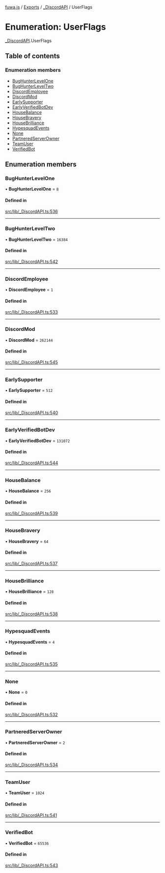 [fuwa.js](../README.md) / [Exports](../modules.md) / [_DiscordAPI](../modules/_DiscordAPI.md) / UserFlags

# Enumeration: UserFlags

[_DiscordAPI](../modules/_DiscordAPI.md).UserFlags

## Table of contents

### Enumeration members

- [BugHunterLevelOne](_DiscordAPI.UserFlags.md#bughunterlevelone)
- [BugHunterLevelTwo](_DiscordAPI.UserFlags.md#bughunterleveltwo)
- [DiscordEmployee](_DiscordAPI.UserFlags.md#discordemployee)
- [DiscordMod](_DiscordAPI.UserFlags.md#discordmod)
- [EarlySupporter](_DiscordAPI.UserFlags.md#earlysupporter)
- [EarlyVerifiedBotDev](_DiscordAPI.UserFlags.md#earlyverifiedbotdev)
- [HouseBalance](_DiscordAPI.UserFlags.md#housebalance)
- [HouseBravery](_DiscordAPI.UserFlags.md#housebravery)
- [HouseBrilliance](_DiscordAPI.UserFlags.md#housebrilliance)
- [HypesquadEvents](_DiscordAPI.UserFlags.md#hypesquadevents)
- [None](_DiscordAPI.UserFlags.md#none)
- [PartneredServerOwner](_DiscordAPI.UserFlags.md#partneredserverowner)
- [TeamUser](_DiscordAPI.UserFlags.md#teamuser)
- [VerifiedBot](_DiscordAPI.UserFlags.md#verifiedbot)

## Enumeration members

### BugHunterLevelOne

• **BugHunterLevelOne** = `8`

#### Defined in

[src/lib/_DiscordAPI.ts:536](https://github.com/Fuwajs/Fuwa.js/blob/6865cb6/src/lib/_DiscordAPI.ts#L536)

___

### BugHunterLevelTwo

• **BugHunterLevelTwo** = `16384`

#### Defined in

[src/lib/_DiscordAPI.ts:542](https://github.com/Fuwajs/Fuwa.js/blob/6865cb6/src/lib/_DiscordAPI.ts#L542)

___

### DiscordEmployee

• **DiscordEmployee** = `1`

#### Defined in

[src/lib/_DiscordAPI.ts:533](https://github.com/Fuwajs/Fuwa.js/blob/6865cb6/src/lib/_DiscordAPI.ts#L533)

___

### DiscordMod

• **DiscordMod** = `262144`

#### Defined in

[src/lib/_DiscordAPI.ts:545](https://github.com/Fuwajs/Fuwa.js/blob/6865cb6/src/lib/_DiscordAPI.ts#L545)

___

### EarlySupporter

• **EarlySupporter** = `512`

#### Defined in

[src/lib/_DiscordAPI.ts:540](https://github.com/Fuwajs/Fuwa.js/blob/6865cb6/src/lib/_DiscordAPI.ts#L540)

___

### EarlyVerifiedBotDev

• **EarlyVerifiedBotDev** = `131072`

#### Defined in

[src/lib/_DiscordAPI.ts:544](https://github.com/Fuwajs/Fuwa.js/blob/6865cb6/src/lib/_DiscordAPI.ts#L544)

___

### HouseBalance

• **HouseBalance** = `256`

#### Defined in

[src/lib/_DiscordAPI.ts:539](https://github.com/Fuwajs/Fuwa.js/blob/6865cb6/src/lib/_DiscordAPI.ts#L539)

___

### HouseBravery

• **HouseBravery** = `64`

#### Defined in

[src/lib/_DiscordAPI.ts:537](https://github.com/Fuwajs/Fuwa.js/blob/6865cb6/src/lib/_DiscordAPI.ts#L537)

___

### HouseBrilliance

• **HouseBrilliance** = `128`

#### Defined in

[src/lib/_DiscordAPI.ts:538](https://github.com/Fuwajs/Fuwa.js/blob/6865cb6/src/lib/_DiscordAPI.ts#L538)

___

### HypesquadEvents

• **HypesquadEvents** = `4`

#### Defined in

[src/lib/_DiscordAPI.ts:535](https://github.com/Fuwajs/Fuwa.js/blob/6865cb6/src/lib/_DiscordAPI.ts#L535)

___

### None

• **None** = `0`

#### Defined in

[src/lib/_DiscordAPI.ts:532](https://github.com/Fuwajs/Fuwa.js/blob/6865cb6/src/lib/_DiscordAPI.ts#L532)

___

### PartneredServerOwner

• **PartneredServerOwner** = `2`

#### Defined in

[src/lib/_DiscordAPI.ts:534](https://github.com/Fuwajs/Fuwa.js/blob/6865cb6/src/lib/_DiscordAPI.ts#L534)

___

### TeamUser

• **TeamUser** = `1024`

#### Defined in

[src/lib/_DiscordAPI.ts:541](https://github.com/Fuwajs/Fuwa.js/blob/6865cb6/src/lib/_DiscordAPI.ts#L541)

___

### VerifiedBot

• **VerifiedBot** = `65536`

#### Defined in

[src/lib/_DiscordAPI.ts:543](https://github.com/Fuwajs/Fuwa.js/blob/6865cb6/src/lib/_DiscordAPI.ts#L543)

